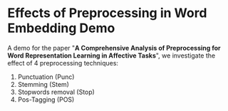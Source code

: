 # Effects of Preprocessing in Word Embedding Demo

A demo for the paper "**A Comprehensive Analysis of Preprocessing for Word Representation Learning in Affective Tasks**", we investigate the effect of 4 preprocessing techniques:
1. Punctuation (Punc)
2. Stemming (Stem)
3. Stopwords removal (Stop)
4. Pos-Tagging (POS)

